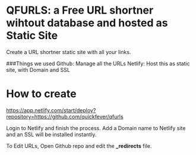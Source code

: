 # QFURLS: a Free URL shortner wihtout database and hosted as Static Site

Create a URL shortner static site with all your links.

###Things we used
Github: Manage all the URLs
Netlify: Host this as static site, with Domain and SSL

# How to create

https://app.netlify.com/start/deploy?repository=https://github.com/quickfever/qfurls

Login to Netlify and finish the process. 
Add a Domain name to Netlify site and an SSL will be installed instantly.

To Edit URLs, Open Github repo and edit the **_redirects** file.
